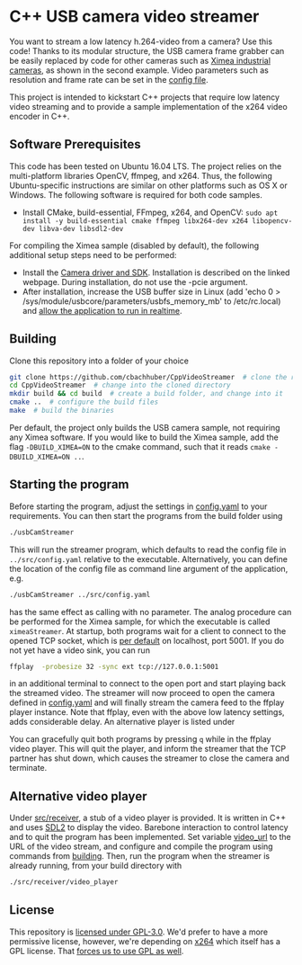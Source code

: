 # C++ USB camera video streamer

You want to stream a low latency h.264-video from a camera? Use this code! Thanks to its modular structure, the USB camera frame grabber can be easily replaced by code for other cameras such as [Ximea industrial cameras](https://www.ximea.com/), as shown in the second example. Video parameters such as resolution and frame rate can be set in the [config file](https://github.com/cbachhuber/CppVideoStreamer/blob/master/src/config.yaml).

This project is intended to kickstart C++ projects that require low latency video streaming and to provide a sample implementation of the x264 video encoder in C++.

## Software Prerequisites

This code has been tested on Ubuntu 16.04 LTS. The project relies on the multi-platform libraries OpenCV, ffmpeg, and x264. Thus, the following Ubuntu-specific instructions are similar on other platforms such as OS X or Windows. The following software is required for both code samples.

- Install CMake, build-essential, FFmpeg, x264, and OpenCV: `sudo apt install -y build-essential cmake ffmpeg libx264-dev x264 libopencv-dev libva-dev libsdl2-dev`

For compiling the Ximea sample (disabled by default), the following additional setup steps need to be performed:
- Install the [Camera driver and SDK](https://www.ximea.com/support/wiki/apis/XIMEA_Linux_Software_Package). Installation is described on the linked webpage. During installation, do not use the -pcie argument.
- After installation, increase the USB buffer size in Linux (add 'echo 0 > /sys/module/usbcore/parameters/usbfs_memory_mb' to /etc/rc.local) and [allow the application to run in realtime](https://www.ximea.com/support/wiki/apis/Linux_USB30_Support#Allow-to-Run-Application-Realtime).

## Building

Clone this repository into a folder of your choice

```sh
git clone https://github.com/cbachhuber/CppVideoStreamer  # clone the repository
cd CppVideoStreamer  # change into the cloned directory
mkdir build && cd build  # create a build folder, and change into it
cmake ..  # configure the build files
make  # build the binaries
```

Per default, the project only builds the USB camera sample, not requiring any Ximea software. If you would like to build the Ximea sample, add the flag `-DBUILD_XIMEA=ON` to the cmake command, such that it reads `cmake -DBUILD_XIMEA=ON ..`.

## Starting the program

Before starting the program, adjust the settings in [config.yaml](https://github.com/cbachhuber/CppVideoStreamer/blob/master/src/config.yaml) to your requirements. You can then start the programs from the build folder using

```sh
./usbCamStreamer
```

This will run the streamer program, which defaults to read the config file in `../src/config.yaml` relative to the executable. Alternatively, you can define the location of the config file as command line argument of the application, e.g.

```sh
./usbCamStreamer ../src/config.yaml
```
has the same effect as calling with no parameter. The analog procedure can be performed for the Ximea sample, for which the executable is called `ximeaStreamer`. At startup, both programs wait for a client to connect to the opened TCP socket, which is [per default](https://github.com/cbachhuber/CppVideoStreamer/blob/master/src/config.yaml#L6) on localhost, port 5001. If you do not yet have a video sink, you can run

```sh
ffplay  -probesize 32 -sync ext tcp://127.0.0.1:5001
```

in an additional terminal to connect to the open port and start playing back the streamed video. The streamer will now proceed to open the camera defined in [config.yaml](https://github.com/cbachhuber/CppVideoStreamer/blob/master/src/config.yaml) and will finally stream the camera feed to the ffplay player instance. Note that ffplay, even with the above low latency settings, adds considerable delay. An alternative player is listed under

You can gracefully quit both programs by pressing `q` while in the ffplay video player. This will quit the player, and inform the streamer that the TCP partner has shut down, which causes the streamer to close the camera and terminate.

## Alternative video player

Under [src/receiver](src/receiver/), a stub of a video player is provided.
It is written in C++ and uses [SDL2](https://wiki.libsdl.org/SDL2/FrontPage) to display the video.
Barebone interaction to control latency and to quit the program has been implemented.
Set variable [video_url](src/receiver/VideoPlayer.cpp#L7) to the URL of the video stream, and configure and compile the program using commands from [building](#building). Then, run the program when the streamer is already running, from your build directory with

```sh
./src/receiver/video_player
```

## License

This repository is [licensed under GPL-3.0](./LICENSE).
We'd prefer to have a more permissive license, however, we're depending on [x264](https://www.videolan.org/developers/x264.html) which itself has a GPL license.
That [forces us to use GPL as well](https://en.wikipedia.org/wiki/GNU_General_Public_License#:~:text=Only%20if%20GPLed%20parts%20are%20used%20in%20a%20program%20(and%20the%20program%20is%20distributed)%2C%20then%20all%20other%20source%20code%20of%20the%20program%20needs%20to%20be%20made%20available%20under%20the%20same%20license%20terms).
